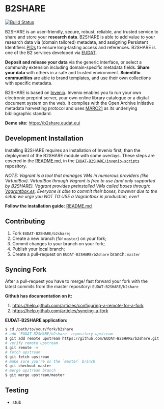 B2SHARE
=======

[![Build Status](https://travis-ci.org/EUDAT-B2SHARE/b2share.svg?branch=master)](https://travis-ci.org/EUDAT-B2SHARE/b2share)

B2SHARE is an user-friendly, secure, robust, reliable, and trusted service to share and store your **research data**. B2SHARE is able to add value to your research data via (domain tailored) metadata, and assigning Persistent Identifiers [PIDs](http://www.pidconsortium.eu/) to ensure long-lasting access and references. B2SHARE is one of the B2 services developed via [EUDAT](http://www.eudat.eu/).

**Deposit and release your data** via the generic interface, or select a community extension including domain-specific metadata fields. **Share your data** with others in a safe and trusted environment. **Scientific communities** are able to brand templates, and use their own collections with specific metadata.

B2SHARE is based on [Invenio](http://invenio-software.org/). Invenio enables you to run your own electronic preprint server, your own online library catalogue or a digital document system on the web. It complies with the Open Archive Initiative metadata harvesting protocol and uses [MARC21](http://www.loc.gov/marc/) as its underlying bibliographic standard.

**Demo site:** https://b2share.eudat.eu/

## Development Installation

Installing B2SHARE requires an installation of Invenio first, than the deployment of the B2SHARE module with some overlays. These steps are covered in the [README.md](https://github.com/EUDAT-B2SHARE/invenio-scripts/blob/master/README.md), in the [`EUDAT-B2SHARE/invenio-scripts`](https://github.com/EUDAT-B2SHARE/invenio-scripts/tree/master) repository.

*NOTE: Vagrant is a tool that manages VMs in numerous providers (like VirtualBox). VirtualBox through Vagrant is free to use (and only supported by B2SHARE). Vagrant provides preinstalled VMs called boxes through: [Vagrantbox.es](http://www.vagrantbox.es/). Everyone is able to commit their boxes, however due to the setup we urge you NOT TO USE a Vagrantbox in production, ever!*

**Follow the installation guide:** [README.md](https://github.com/EUDAT-B2SHARE/invenio-scripts/blob/master/README.md)


## Contributing

1. Fork `EUDAT-B2SHARE/b2share`;
2. Create a new branch (for `master`) on your fork;
3. Commit changes to your branch on your fork;
4. Publish your local branch;
5. Create a pull-request on `EUDAT-B2SHARE/b2share` branch: `master`

## Syncing Fork

After a pull-request you have to merge/ fast forward your fork with the latest commits from the master repository: `EUDAT-B2SHARE/b2share`

**Github has documentation on it:**

1. https://help.github.com/articles/configuring-a-remote-for-a-fork
2. https://help.github.com/articles/syncing-a-fork

**EUDAT-B2SHARE application:**

```bash
$ cd /path/to/your/fork/b2share
# add `EUDAT-B2SHARE/b2share` repository upstream
$ git add remote upstream https://github.com/EUDAT-B2SHARE/b2share.git
# verify remote upstream
$ git remote -v
# fetch upstream
$ git fetch upstream
# make sure you're on the `master` branch
$ git checkout master
# merge upstream branch
$ git merge upstream/master
```

## Testing

* stub
